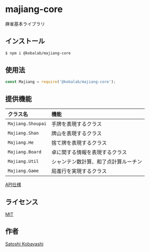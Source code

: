 # majiang-core

麻雀基本ライブラリ

## インストール
```sh
$ npm i @kobalab/majiang-core
```

## 使用法
```javascript
const Majiang = require('@kobalab/majiang-core');
```

## 提供機能
| クラス名            | 機能                                 |
|:--------------------|:-------------------------------------|
| ``Majiang.Shoupai`` | 手牌を表現するクラス                 |
| ``Majiang.Shan``    | 牌山を表現するクラス                 |
| ``Majiang.He``      | 捨て牌を表現するクラス               |
| ``Majiang.Board``   | 卓に関する情報を表現するクラス       |
| ``Majiang.Util``    | シャンテン数計算、和了点計算ルーチン |
| ``Majiang.Game``    | 局進行を実現するクラス               |

[API仕様](https://github.com/kobalab/majiang-core/wiki)

## ライセンス
[MIT](https://github.com/kobalab/majiang-core/blob/master/LICENSE)

## 作者
[Satoshi Kobayashi](https://github.com/kobalab)
